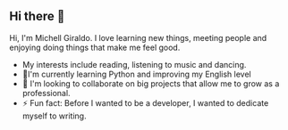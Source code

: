 ## Hi there 👋

Hi, I'm Michell Giraldo. I love learning new things, meeting people and enjoying doing things that make me feel good.
- My interests include reading, listening to music and dancing.
- 🌱I'm currently learning Python and improving my English level
- 💞️ I'm looking to collaborate on big projects that allow me to grow as a professional.
- ⚡ Fun fact: Before I wanted to be a developer, I wanted to dedicate myself to writing.


  
